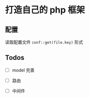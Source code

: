 # 打造自己的 php 框架

## 配置
读取配置文件 `conf::get(file.key)` 形式

## Todos
- [ ] model 完善
- [ ] 路由
- [ ] 中间件


